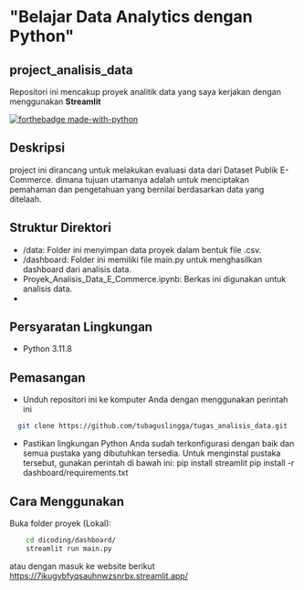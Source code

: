 # "Belajar Data Analytics dengan Python"
## project_analisis_data

Repositori ini mencakup proyek analitik data yang saya kerjakan dengan menggunakan **Streamlit** 

[![forthebadge made-with-python](http://ForTheBadge.com/images/badges/made-with-python.svg)](https://www.python.org/)

## Deskripsi

 project ini dirancang untuk melakukan evaluasi data dari Dataset Publik E-Commerce. dimana tujuan utamanya adalah untuk menciptakan pemahaman dan pengetahuan yang bernilai berdasarkan data yang ditelaah.

## Struktur Direktori

- /data: Folder ini menyimpan data proyek dalam bentuk file .csv.
- /dashboard: Folder ini memiliki file main.py untuk menghasilkan dashboard dari analisis data.
- Proyek_Analisis_Data_E_Commerce.ipynb: Berkas ini digunakan untuk analisis data.
- 
## Persyaratan Lingkungan

- Python 3.11.8 

## Pemasangan
- Unduh repositori ini ke komputer Anda dengan menggunakan perintah ini
```bash
  git clone https://github.com/tubaguslingga/tugas_analisis_data.git
```
- Pastikan lingkungan Python Anda sudah terkonfigurasi dengan baik dan semua pustaka yang dibutuhkan tersedia. Untuk menginstal pustaka tersebut, gunakan perintah di bawah ini:
        pip install streamlit
        pip install -r dashboard/requirements.txt

## Cara Menggunakan
Buka folder proyek (Lokal):
```bash
    cd dicoding/dashboard/
    streamlit run main.py
```
atau dengan masuk ke website berikut https://7jkugvbfyqsauhnwzsnrbx.streamlit.app/
